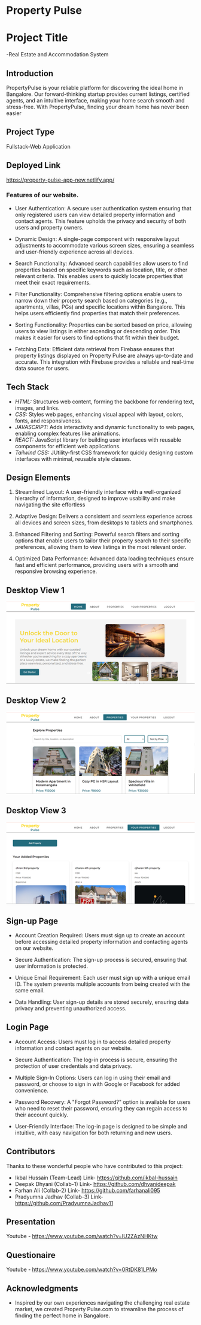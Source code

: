 # Property Pulse

# Project Title
  -Real Estate and Accommodation System


## Introduction
PropertyPulse is your reliable platform for discovering the ideal home in Bangalore. Our forward-thinking startup provides current listings, certified agents, and an intuitive interface, making your home search smooth and stress-free. With PropertyPulse, finding your dream home has never been easier

## Project Type
Fullstack-Web Application

## Deployed Link

https://property-pulse-app-new.netlify.app/

### Features of our website.

- User Authentication: A secure user authentication system ensuring that only registered users can view detailed property information and contact agents. This feature upholds the privacy and security of both users and property owners.

- Dynamic Design: A single-page component with responsive layout adjustments to accommodate various screen sizes, ensuring a seamless and user-friendly experience across all devices.

- Search Functionality: Advanced search capabilities allow users to find properties based on specific keywords such as location, title, or other relevant criteria. This enables users to quickly locate properties that meet their exact requirements.

- Filter Functionality: Comprehensive filtering options enable users to narrow down their property search based on categories (e.g., apartments, villas, PGs) and specific locations within Bangalore. This helps users efficiently find properties that match their preferences.

- Sorting Functionality: Properties can be sorted based on price, allowing users to view listings in either ascending or descending order. This makes it easier for users to find options that fit within their budget.

- Fetching Data: Efficient data retrieval from Firebase ensures that property listings displayed on Property Pulse are always up-to-date and accurate. This integration with Firebase provides a reliable and real-time data source for users.




## Tech Stack

- *HTML:* Structures web content, forming the backbone for rendering text, images, and links.
- *CSS:* Styles web pages, enhancing visual appeal with layout, colors, fonts, and responsiveness.
- *JAVASCRIPT:* Adds interactivity and dynamic functionality to web pages, enabling complex features like animations.
- *REACT:* JavaScript library for building user interfaces with reusable components for efficient web applications.
- *Tailwind CSS:* JUtility-first CSS framework for quickly designing custom interfaces with minimal, reusable style classes.

## Design Elements
1. Streamlined Layout: A user-friendly interface with a well-organized hierarchy of information, designed to improve usability and make navigating the site effortless

2. Adaptive Design: Delivers a consistent and seamless experience across all devices and screen sizes, from desktops to tablets and smartphones.

3. Enhanced Filtering and Sorting: Powerful search filters and sorting options that enable users to tailor their property search to their specific preferences, allowing them to view listings in the most relevant order.

4. Optimized Data Performance: Advanced data loading techniques ensure fast and efficient performance, providing users with a smooth and responsive browsing experience.

## Desktop View 1


  ![View 1](https://github.com/ikbal-hussain/Quantum_Qubits_027/blob/main/real_estate_app/src/images/PropertyPulse%20Screenshot%201.png)


## Desktop View 2

  ![View 2](https://github.com/ikbal-hussain/Quantum_Qubits_027/blob/main/real_estate_app/src/images/PropertyPulse%20Screenshot%202.png)
## Desktop View 3

  ![View 3](https://github.com/ikbal-hussain/Quantum_Qubits_027/blob/main/real_estate_app/src/images/PropertyPulse%20Screenshot%203.png)


## Sign-up Page

- Account Creation Required: Users must sign up to create an account before accessing detailed property information and contacting agents on our website.

- Secure Authentication: The sign-up process is secured, ensuring that user information is protected.

- Unique Email Requirement: Each user must sign up with a unique email ID. The system prevents multiple accounts from being created with the same email.

- Data Handling: User sign-up details are stored securely, ensuring data privacy and preventing unauthorized access.



## Login Page

- Account Access: Users must log in to access detailed property information and contact agents on our website.

- Secure Authentication: The log-in process is secure, ensuring the protection of user credentials and data privacy.

- Multiple Sign-In Options: Users can log in using their email and password, or choose to sign in with Google or Facebook for added convenience.

- Password Recovery: A "Forgot Password?" option is available for users who need to reset their password, ensuring they can regain access to their account quickly.

- User-Friendly Interface: The log-in page is designed to be simple and intuitive, with easy navigation for both returning and new users.



## Contributors

Thanks to these wonderful people who have contributed to this project:
- Ikbal Hussain (Team-Lead) Link- https://github.com/ikbal-hussain
- Deepak Dhyani (Collab-1) Link- https://github.com/dhyanideepak
- Farhan Ali (Collab-2) Link- https://github.com/farhanali095
- Pradyumna Jadhav (Collab-3) Link- https://github.com/PradyumnaJadhav11

## Presentation

Youtube - https://www.youtube.com/watch?v=IU2ZAzNHKtw

## Questionaire

Youtube - https://www.youtube.com/watch?v=0RtDK81LPMo


## Acknowledgments

- Inspired by our own experiences navigating the challenging real estate market, we created Property Pulse.com to streamline the process of finding the perfect home in Bangalore.
